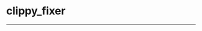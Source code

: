 <!-- dprint-ignore-file -->
<!-- sync-readme title [[ -->
# clippy_fixer
<!-- sync-readme ]] -->

<!-- sync-readme badge -->

---

<!-- sync-readme rustdoc -->
